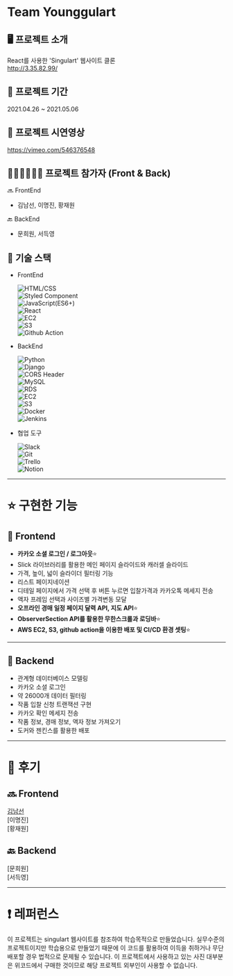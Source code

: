 # Team Younggulart

## 🖥 프로젝트 소개

React를 사용한 'Singulart' 웹사이트 클론  
http://3.35.82.99/

## 📅 프로젝트 기간

2021.04.26 ~ 2021.05.06

## 🎥 프로젝트 시연영상

https://vimeo.com/546376548

## 👩🏻‍💻🧑🏻‍💻 프로젝트 참가자 (Front & Back)

🔜 FrontEnd

- 김남선, 이명진, 황재원

🔙 BackEnd

- 문희원, 서득영

## 🔧 기술 스택

- FrontEnd

  ![HTML/CSS](https://img.shields.io/badge/-HTML/CSS-E44D26)  
  ![Styled Component](<https://img.shields.io/badge/-Styled Component-ff69b4>)  
  ![JavaScript(ES6+)](<https://img.shields.io/badge/-JavaScript(ES6%2B)-F0DB4D>)  
  ![React](https://img.shields.io/badge/-React-blue)  
  ![EC2](https://img.shields.io/badge/-EC2-green)  
  ![S3](https://img.shields.io/badge/-S3-DA5041)  
  ![Github Action](<https://img.shields.io/badge/-Github Action-333333>)

- BackEnd

  ![Python](https://img.shields.io/badge/-Python-376FA0)  
  ![Django](https://img.shields.io/badge/-Django-043829)  
  ![CORS Header](<https://img.shields.io/badge/-CORS Header-F0DB4D>)  
  ![MySQL](https://img.shields.io/badge/-MySQL-DD8A00)  
  ![RDS](https://img.shields.io/badge/-RDS-black)  
  ![EC2](https://img.shields.io/badge/-EC2-green)  
  ![S3](https://img.shields.io/badge/-S3-DA5041)  
  ![Docker](https://img.shields.io/badge/-Docker-blue)  
  ![Jenkins](https://img.shields.io/badge/-Jenkins-pink)

- 협업 도구

  ![Slack](https://img.shields.io/badge/-Slack-D91D57)  
  ![Git](https://img.shields.io/badge/-Git-black)  
  ![Trello](https://img.shields.io/badge/-Trello-036AA7)  
  ![Notion](https://img.shields.io/badge/-Notion-000000)

---

# ⭐️ 구현한 기능

## 🌱 Frontend

- **카카오 소셜 로그인 / 로그아웃**⭐️
- Slick 라이브러리를 활용한 메인 페이지 슬라이드와 캐러셀 슬라이드
- 가격, 높이, 넓이 슬라이더 필터링 기능
- 리스트 페이지네이션
- 디테일 페이지에서 가격 선택 후 버튼 누르면 입찰가격과 카카오톡 메세지 전송
- 액자 프레임 선택과 사이즈별 가격변동 모달
- **오프라인 경매 일정 페이지 달력 API, 지도 API**⭐️
- **ObserverSection API를 활용한 무한스크롤과 로딩바**⭐️
- **AWS EC2, S3, github action을 이용한 배포 및 CI/CD 환경 셋팅**⭐️

---

## 🌱 Backend

- 관계형 데이터베이스 모델링
- 카카오 소셜 로그인
- 약 26000개 데이터 필터링
- 작품 입찰 신청 트랜잭션 구현
- 카카오 확인 메세지 전송
- 작품 정보, 경매 정보, 액자 정보 가져오기
- 도커와 젠킨스를 활용한 배포

---

# 👥 후기

## 🔜 Frontend

[김남선](https://velog.io/@nsunny0908/Singulart-%EC%9B%B9%EC%82%AC%EC%9D%B4%ED%8A%B8-%ED%81%B4%EB%A1%A0-%EC%BD%94%EB%94%A9-%ED%94%84%EB%A1%9C%EC%A0%9D%ED%8A%B8-%ED%9A%8C%EA%B3%A0%EB%A1%9D)  
[이명진]  
[황재원]

## 🔙 Backend

[문희원]  
[서득영]

---

# ❗️ 레퍼런스

이 프로젝트는 singulart 웹사이트를 참조하여 학습목적으로 만들었습니다.
실무수준의 프로젝트이지만 학습용으로 만들었기 때문에 이 코드를 활용하여 이득을 취하거나 무단 배포할 경우 법적으로 문제될 수 있습니다.
이 프로젝트에서 사용하고 있는 사진 대부분은 위코드에서 구매한 것이므로 해당 프로젝트 외부인이 사용할 수 없습니다.
